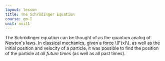 ```yaml
---
layout: lesson
title: The Schrödinger Equation
course: qm-I
unit: unit1
---
```


The Schrödinger equation can be thought of as the quantum analog of Newton's laws. In classical mechanics, given a force \\(F(x)\\), as well as the initial position and velocity of a particle, it was possible to find the position of the particle at *all future times* (as well as all past times).
